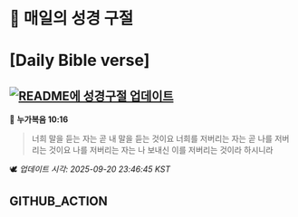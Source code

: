 # 🙏 매일의 성경 구절
# [Daily Bible verse]
## [![README에 성경구절 업데이트](https://github.com/DONGSUKA/first_test/actions/workflows/update-readme-bible.yml/badge.svg)](https://github.com/DONGSUKA/first_test/actions/workflows/update-readme-bible.yml)
<!-- START_BIBLE_VERSE -->
📖 **누가복음 10:16**
> 너희 말을 듣는 자는 곧 내 말을 듣는 것이요 너희를 저버리는 자는 곧 나를 저버리는 것이요 나를 저버리는 자는 나 보내신 이를 저버리는 것이라 하시니라

🕊️ _업데이트 시각: 2025-09-20 23:46:45 KST_
  <!-- END_BIBLE_VERSE -->
## GITHUB_ACTION
